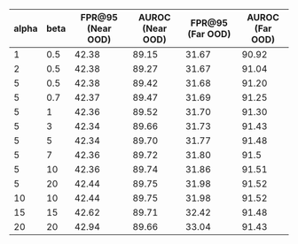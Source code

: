 | alpha | beta | FPR@95 (Near OOD) | AUROC (Near OOD) | FPR@95 (Far OOD) | AUROC (Far OOD) |
| ----- | ---- | ----------------- | ---------------- | ---------------- | --------------- |
| 1     | 0.5  | 42.38             | 89.15            | 31.67            | 90.92           |
| 2     | 0.5  | 42.38             | 89.27            | 31.67            | 91.04           |
| 5     | 0.5  | 42.38             | 89.42            | 31.68            | 91.20           |
| 5     | 0.7  | 42.37             | 89.47            | 31.69            | 91.25           |
| 5     | 1    | 42.36             | 89.52            | 31.70            | 91.30           |
| 5     | 3    | 42.34             | 89.66            | 31.73            | 91.43           |
| 5     | 5    | 42.34             | 89.70            | 31.77            | 91.48           |
| 5     | 7    | 42.36             | 89.72            | 31.80            | 91.5            |
| 5     | 10   | 42.36             | 89.74            | 31.86            | 91.51           |
| 5     | 20   | 42.44             | 89.75            | 31.98            | 91.52           |
| 10    | 10   | 42.44             | 89.75            | 31.98            | 91.52           |
| 15    | 15   | 42.62             | 89.71            | 32.42            | 91.48           |
| 20    | 20   | 42.94             | 89.66            | 33.04            | 91.43           |